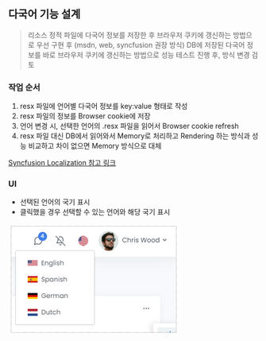 ## 다국어 기능 설계

> 리소스 정적 파일에 다국어 정보를 저장한 후 브라우저 쿠키에 갱신하는 방법으로 우선 구현 후 (msdn, web, syncfusion 권장 방식)
> DB에 저장된 다국어 정보를 바로 브라우저 쿠키에 갱신하는 방법으로 성능 테스트 진행 후, 방식 변경 검토

### 작업 순서
1. resx 파일에 언어별 다국어 정보를 key:value 형태로 작성
2. resx 파일의 정보를 Browser cookie에 저장
3. 언어 변경 시, 선택한 언어의 .resx 파일을 읽어서 Browser cookie refresh
4. resx 파일 대신 DB에서 읽어와서 Memory로 처리하고 Rendering 하는 방식과 성능 비교하고 차이 없으면 Memory 방식으로 대체 

[Syncfusion Localization 참고 링크](https://blazor.syncfusion.com/documentation/common/localization/)

### UI
- 선택된 언어의 국기 표시
- 클릭했을 경우 선택할 수 있는 언어와 해당 국기 표시

![](../../wwwroot/img/uifw-2021-01-06-15-11-30.png)